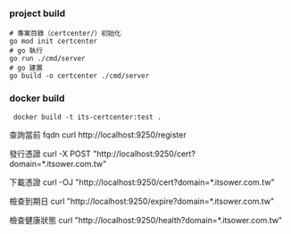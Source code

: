 ### project build
``` shell
# 專案目錄（certcenter/）初始化
go mod init certcenter
# go 執行
go run ./cmd/server
# go 建置
go build -o certcenter ./cmd/server
```

### docker build

``` shell
 docker build -t its-certcenter:test .
```

查詢當前 fqdn
curl http://localhost:9250/register

發行憑證
curl -X POST "http://localhost:9250/cert?domain=*.itsower.com.tw"

下載憑證
curl -OJ "http://localhost:9250/cert?domain=*.itsower.com.tw"

檢查到期日
curl "http://localhost:9250/expire?domain=*.itsower.com.tw"

檢查健康狀態
curl "http://localhost:9250/health?domain=*.itsower.com.tw"